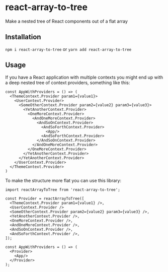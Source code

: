 # react-array-to-tree
Make a nested tree of React components out of a flat array

## Installation

`npm i react-array-to-tree` or `yarn add react-array-to-tree`

## Usage

If you have a React application with multiple contexts you might end up with
a deep nested tree of context providers, something like this:

```tsx
const AppWithProviders = () => (
  <ThemeContext.Provider param1={value1}>
    <UserContext.Provider>
      <SomeOtherContext.Provider param2={value2} param3={value3}>
        <YetAnotherContext.Provider>
          <OneMoreContext.Provider>
            <AndOneMoreContext.Provider>
              <AndSoOnContext.Provider>
                <AndSoForthContext.Provider>
                  <App/>
                <AndSoForthContext.Provider>
              </AndSoOnContext.Provider>
            </AndOneMoreContext.Provider>
          </OneMoreContext.Provider>
        </YetAnotherContext.Provider>
      </YetAnotherContext.Provider>
    </UserContext.Provider>
  </ThemeContext.Provider>
)
```

To make the structure more flat you can use this library:

```tsx
import reactArrayToTree from 'react-array-to-tree';

const Provider = reactArrayToTree([
  <ThemeContext.Provider param1={value1} />,
  <UserContext.Provider />
  <SomeOtherContext.Provider param2={value2} param3={value3} />,
  <YetAnotherContext.Provider />,
  <OneMoreContext.Provider />,
  <AndOneMoreContext.Provider />,
  <AndSoOnContext.Provider />,
  <AndSoForthContext.Provider />,
]);

const AppWithProviders = () => (
  <Provider>
    <App/>
  </Provider>
);
```

